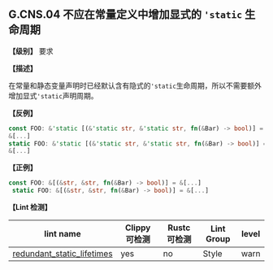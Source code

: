 ## G.CNS.04 不应在常量定义中增加显式的 `'static` 生命周期

**【级别】** 要求

**【描述】**

在常量和静态变量声明时已经默认含有隐式的`'static`生命周期，所以不需要额外增加显式`'static`声明周期。

**【反例】**

```rust
const FOO: &'static [(&'static str, &'static str, fn(&Bar) -> bool)] =
&[...]
static FOO: &'static [(&'static str, &'static str, fn(&Bar) -> bool)] =
&[...]
```

**【正例】**

```rust
const FOO: &[(&str, &str, fn(&Bar) -> bool)] = &[...]
 static FOO: &[(&str, &str, fn(&Bar) -> bool)] = &[...]
```

**【Lint 检测】**

| lint name | Clippy 可检测 | Rustc 可检测 | Lint Group | level |
| ------ | ---- | --------- | ------ | ------ | 
| [redundant_static_lifetimes](https://rust-lang.github.io/rust-clippy/master/#redundant_static_lifetimes) | yes| no | Style | warn |

